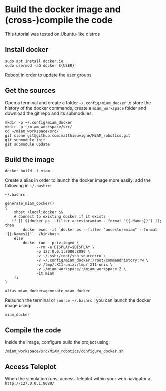 # Build the docker image and (cross-)compile the code


This tutorial was tested on Ubuntu-like distros


## Install docker


```
sudo apt install docker.io
sudo usermod -aG docker ${USER}
```


Reboot in order to update the user groups


## Get the sources


Open a terminal and create a folder `~/.config/miam_docker` to store the history of the docker commands, create a `miam_workspace` folder and download the git repo and its submodules:


```
mkdir -p ~/.config/miam_docker
mkdir -p ~/miam_workspace/src/
cd ~/miam_workspace/src/
git clone git@github.com:matthieuvigne/MiAM_robotics.git
git submodule init
git submodule update
```


## Build the image


```
docker build -t miam .  
```


Create a alias in order to launch the docker image more easily: add the following in `~/.bashrc`:


`~/.bashrc`
```
generate_miam_docker()
{
    xhost +local:docker &&
    # Connect to existing docker if it exists
   if [[ $(docker ps --filter ancestor=miam --format '{{.Names}}') ]]; then
        docker exec -it `docker ps --filter "ancestor=miam" --format '{{.Names}}'`  /bin/bash
    else
        docker run --privileged \
              --rm -e DISPLAY=$DISPLAY \
              -p 127.0.0.1:8080:8080 \
              -v ~/.ssh:/root/ssh_source:ro \
              -v ~/.config/miam_docker:/root/commandhistory:rw \
              -v /tmp/.X11-unix:/tmp/.X11-unix \
              -v ~/miam_workspace/:/miam_workspace:Z \
              -it miam
    fi
}

alias miam_docker=generate_miam_docker
```


Relaunch the terminal or `source ~/.bashrc` ; you can launch the docker image using:


```
miam_docker
``` 


## Compile the code


Inside the image, configure build the project using:


```
/miam_workspace/src/MiAM_robotics/configure_docker.sh
```


## Access Teleplot


When the simulation runs, access Teleplot within your web navigator at `http://127.0.0.1:8080/`
